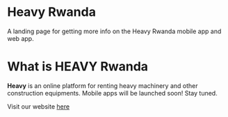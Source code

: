 # Heavy Rwanda

A landing page for getting more info on the Heavy Rwanda mobile app and web app.

# What is HEAVY Rwanda

**Heavy** is an online platform for renting heavy machinery and other construction equipments. Mobile apps will be launched soon! Stay tuned.

Visit our website [here](https://jo-rdan.github.io/heavyrwanda/)

